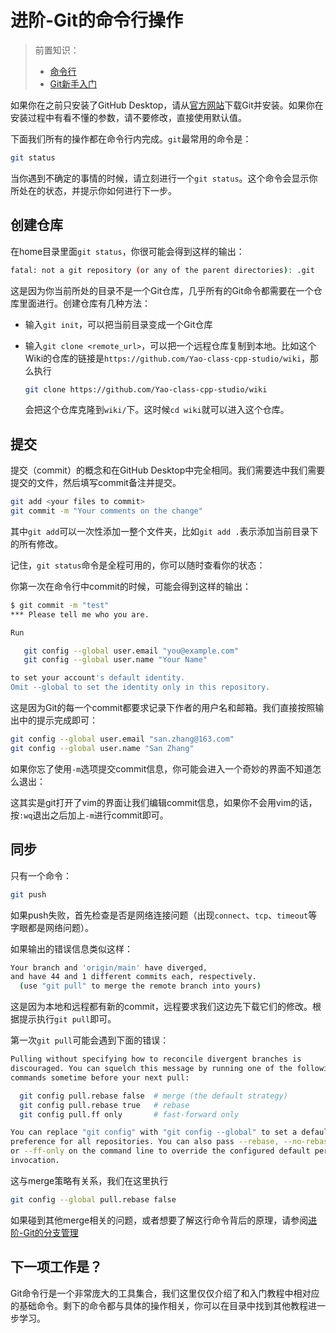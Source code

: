 # 进阶-Git的命令行操作

> 前置知识：
>
> * [命令行](../shell/)
> * [Git新手入门](./README.md)

如果你在之前只安装了GitHub Desktop，请从[官方网站](https://git-scm.com/)下载Git并安装。如果你在安装过程中有看不懂的参数，请不要修改，直接使用默认值。

下面我们所有的操作都在命令行内完成。`git`最常用的命令是：

```bash
git status
```

当你遇到不确定的事情的时候，请立刻进行一个`git status`。这个命令会显示你所处在的状态，并提示你如何进行下一步。

## 创建仓库

在home目录里面`git status`，你很可能会得到这样的输出：

```bash
fatal: not a git repository (or any of the parent directories): .git
```

这是因为你当前所处的目录不是一个Git仓库，几乎所有的Git命令都需要在一个仓库里面进行。创建仓库有几种方法：

* 输入`git init`，可以把当前目录变成一个Git仓库
* 输入`git clone <remote_url>`，可以把一个远程仓库复制到本地。比如这个Wiki的仓库的链接是`https://github.com/Yao-class-cpp-studio/wiki`，那么执行

    ```bash
    git clone https://github.com/Yao-class-cpp-studio/wiki
    ```

    会把这个仓库克隆到`wiki/`下。这时候`cd wiki`就可以进入这个仓库。

## 提交

提交（commit）的概念和在GitHub Desktop中完全相同。我们需要选中我们需要提交的文件，然后填写commit备注并提交。

```bash
git add <your files to commit>
git commit -m "Your comments on the change"
```

其中`git add`可以一次性添加一整个文件夹，比如`git add .`表示添加当前目录下的所有修改。

记住，`git status`命令是全程可用的，你可以随时查看你的状态：

<script id="asciicast-b8UmXdVmxToI3QFIZycyykrS8" src="https://asciinema.org/a/b8UmXdVmxToI3QFIZycyykrS8.js" async></script>

你第一次在命令行中commit的时候，可能会得到这样的输出：

```bash
$ git commit -m "test"
*** Please tell me who you are.

Run

   git config --global user.email "you@example.com"
   git config --global user.name "Your Name"

to set your account's default identity.
Omit --global to set the identity only in this repository.
```

这是因为Git的每一个commit都要求记录下作者的用户名和邮箱。我们直接按照输出中的提示完成即可：

```bash
git config --global user.email "san.zhang@163.com"
git config --global user.name "San Zhang"
```

如果你忘了使用`-m`选项提交commit信息，你可能会进入一个奇妙的界面不知道怎么退出：

<script id="asciicast-c356b6zg2UZNjPFT7i54qCgsx" src="https://asciinema.org/a/c356b6zg2UZNjPFT7i54qCgsx.js" async></script>

这其实是git打开了vim的界面让我们编辑commit信息，如果你不会用vim的话，按`:wq`退出之后加上`-m`进行commit即可。

## 同步

只有一个命令：

```bash
git push
```

如果push失败，首先检查是否是网络连接问题（出现`connect`、`tcp`、`timeout`等字眼都是网络问题）。

如果输出的错误信息类似这样：

```bash
Your branch and 'origin/main' have diverged,
and have 44 and 1 different commits each, respectively.
  (use "git pull" to merge the remote branch into yours)
```

这是因为本地和远程都有新的commit，远程要求我们这边先下载它们的修改。根据提示执行`git pull`即可。

第一次`git pull`可能会遇到下面的错误：

```bash
Pulling without specifying how to reconcile divergent branches is
discouraged. You can squelch this message by running one of the following
commands sometime before your next pull:

  git config pull.rebase false  # merge (the default strategy)
  git config pull.rebase true   # rebase
  git config pull.ff only       # fast-forward only

You can replace "git config" with "git config --global" to set a default
preference for all repositories. You can also pass --rebase, --no-rebase,
or --ff-only on the command line to override the configured default per
invocation.
```

这与merge策略有关系，我们在这里执行
```bash
git config --global pull.rebase false
```
如果碰到其他merge相关的问题，或者想要了解这行命令背后的原理，请参阅[进阶-Git的分支管理](./branch.md)

## 下一项工作是？

Git命令行是一个非常庞大的工具集合，我们这里仅仅介绍了和入门教程中相对应的基础命令。剩下的命令都与具体的操作相关，你可以在目录中找到其他教程进一步学习。
